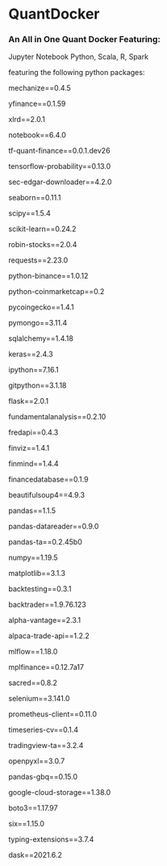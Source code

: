 # QuantDocker

### An All in One Quant Docker Featuring:

Jupyter Notebook Python, Scala, R, Spark

featuring the following python packages:

mechanize==0.4.5

yfinance==0.1.59

xlrd==2.0.1

notebook==6.4.0

tf-quant-finance==0.0.1.dev26

tensorflow-probability==0.13.0

sec-edgar-downloader==4.2.0

seaborn==0.11.1

scipy==1.5.4

scikit-learn==0.24.2

robin-stocks==2.0.4

requests==2.23.0

python-binance==1.0.12

python-coinmarketcap==0.2

pycoingecko==1.4.1

pymongo==3.11.4

sqlalchemy==1.4.18

keras==2.4.3

ipython==7.16.1

gitpython==3.1.18

flask==2.0.1

fundamentalanalysis==0.2.10

fredapi==0.4.3

finviz==1.4.1

finmind==1.4.4

financedatabase==0.1.9

beautifulsoup4==4.9.3

pandas==1.1.5

pandas-datareader==0.9.0

pandas-ta==0.2.45b0

numpy==1.19.5

matplotlib==3.1.3

backtesting==0.3.1

backtrader==1.9.76.123

alpha-vantage==2.3.1

alpaca-trade-api==1.2.2

mlflow==1.18.0

mplfinance==0.12.7a17

sacred==0.8.2

selenium==3.141.0

prometheus-client==0.11.0

timeseries-cv==0.1.4

tradingview-ta==3.2.4

openpyxl==3.0.7

pandas-gbq==0.15.0

google-cloud-storage==1.38.0

boto3==1.17.97

six==1.15.0

typing-extensions==3.7.4

dask==2021.6.2


